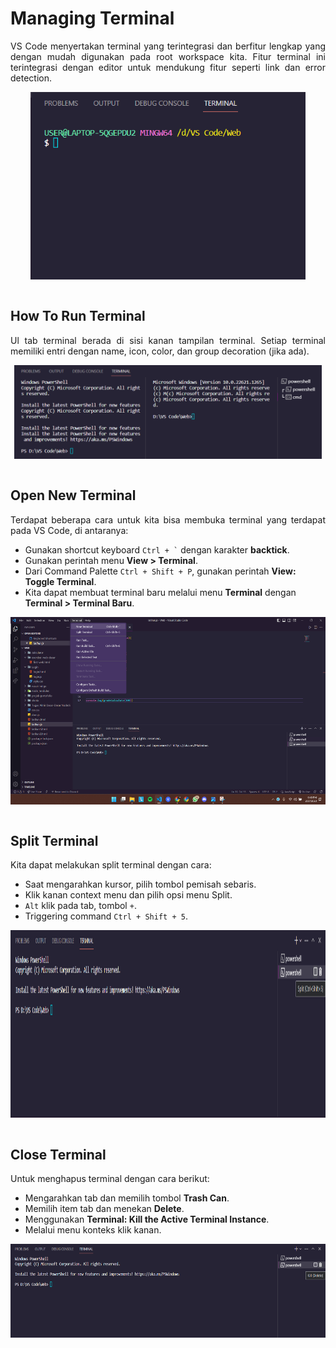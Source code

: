 # Managing Terminal
<p align="justify">
VS Code menyertakan terminal yang terintegrasi dan berfitur lengkap yang dengan mudah digunakan pada root workspace kita. Fitur terminal ini terintegrasi dengan editor untuk mendukung fitur seperti link dan error detection.<br>

<p align="center">
<img height="300rm" align="center" src="https://github.com/Ouroboros-Tech/modul-pembelajaran/blob/main/image/terminal.png"><br><br>
  
## How To Run Terminal 
<p align="justify">
Ul tab terminal berada di sisi kanan tampilan terminal. Setiap terminal memiliki entri dengan name, icon, color, dan group decoration (jika ada).<br>

<p align="center">
<img height="150rm" align="center" src="https://github.com/Ouroboros-Tech/modul-pembelajaran/blob/main/image/run-terminal.png"><br><br>
  
## Open New Terminal 
<p align="justify">
Terdapat beberapa cara untuk kita bisa membuka terminal yang terdapat pada VS Code, di antaranya:<br>

- Gunakan shortcut keyboard <code>Ctrl + `</code> dengan karakter <strong>backtick</strong>.
- Gunakan perintah menu <strong>View > Terminal</strong>.
- Dari Command Palette <code>Ctrl + Shift + P</code>, gunakan perintah <strong>View: Toggle Terminal</strong>.
- Kita dapat membuat terminal baru melalui menu <strong>Terminal</strong> dengan <strong>Terminal > Terminal Baru</strong>.
 
<p align="center">
<img height="300rm" align="center" src="https://github.com/Ouroboros-Tech/modul-pembelajaran/blob/main/image/open-terminal.png"><br><br>

## Split Terminal 
<p align="justify">
Kita dapat melakukan split terminal dengan cara:<br>

- Saat mengarahkan kursor, pilih tombol pemisah sebaris.
- Klik kanan context menu dan pilih opsi menu Split.
- <code>Alt</code> klik pada tab, tombol <code>+</code>.
- Triggering command <code>Ctrl + Shift + 5</code>.  

<p align="center">
<img height="300rm" align="center" src="https://github.com/Ouroboros-Tech/modul-pembelajaran/blob/main/image/split-terminal.png"><br><br>
  
## Close Terminal 
<p align="justify">
Untuk menghapus terminal dengan cara berikut:<br>

- Mengarahkan tab dan memilih tombol <strong>Trash Can</strong>.
- Memilih item tab dan menekan <strong>Delete</strong>.
- Menggunakan <strong>Terminal: Kill the Active Terminal Instance</strong>.
- Melalui menu konteks klik kanan.

<p align="center">
<img height="150rm" align="center" src="https://github.com/Ouroboros-Tech/modul-pembelajaran/blob/main/image/delete-terminal.png"><br><br>
